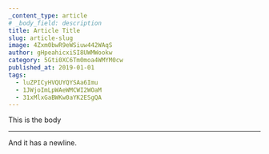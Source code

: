 ```yaml
---
_content_type: article
# _body_field: description
title: Article Title
slug: article-slug
image: 4Zxm0bwR9eWSiuw442WAqS
author: gHpeahicxiSI8UWMWookw
category: 5Gti0XC6Tm0moa4WMYM0cw
published_at: 2019-01-01
tags:
  - luZPICyHVQUYQYSAa6Imu
  - 1JWjoImLpWAeWMCWI2WOaM
  - 31xMlxGaBWKw0aYK2ESgQA
---
```


This is the body

---

And it has a newline.
